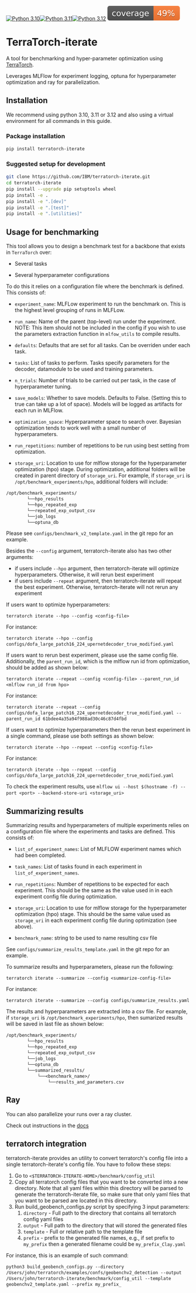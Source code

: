 [![Python 3.10](https://img.shields.io/badge/python-3.10-blue.svg)](https://www.python.org/downloads/release/python-3100/)[![Python 3.11](https://img.shields.io/badge/python-3.11-blue.svg)](https://www.python.org/downloads/release/python-3110/)[![Python 3.12](https://img.shields.io/badge/python-3.12-blue.svg)](https://www.python.org/downloads/release/python-3120/)
![alt text](./coverage.svg)
# TerraTorch-iterate

A tool for benchmarking and hyper-parameter optimization using [TerraTorch](https://github.ibm.com/GeoFM-Finetuning/terratorch).

Leverages MLFlow for experiment logging, optuna for hyperparameter optimization and ray for parallelization.

## Installation

We recommend using python 3.10, 3.11 or 3.12 and also using a virtual environment for all commands in this guide.

### Package installation

```sh
pip install terratorch-iterate
```

### Suggested setup for development

```sh
git clone https://github.com/IBM/terratorch-iterate.git
cd terratorch-iterate
pip install --upgrade pip setuptools wheel
pip install -e .
pip install -e ".[dev]"
pip install -e ".[test]"
pip install -e ".[utilities]"
```

## Usage for benchmarking

This tool allows you to design a benchmark test for a backbone that exists in `TerraTorch` over:

- Several tasks

- Several hyperparameter configurations

To do this it relies on a configuration file where the benchmark is defined. This consists of:

- `experiment_name`: MLFLow experiment to run the benchmark on. This is the highest level grouping of runs in MLFLow.

- `run_name`: Name of the parent (top-level) run under the experiment. NOTE: This item should not be included in the config if you wish to use the parameters extraction function in `mlfow_utils` to compile results.

- `defaults`: Defaults that are set for all tasks. Can be overriden under each task.

- `tasks`: List of tasks to perform. Tasks specify parameters for the decoder, datamodule to be used and training parameters.

- `n_trials`: Number of trials to be carried out per task, in the case of hyperparameter tuning.

- `save_models`: Whether to save models. Defaults to False. (Setting this to true can take up a lot of space). Models will be logged as artifacts for each run in MLFlow.

- `optimization_space`: Hyperparameter space to search over. Bayesian optimization tends to work well with a small number of hyperparameters.

- `run_repetitions`: number of repetitions to be run using best setting from optimization. 

- `storage_uri`: Location to use for mlflow storage for the hyperparameter optimization (hpo) stage. During optimization, additional folders will be created in parent directory of `storage_uri`. For example, if `storage_uri` is `/opt/benchmark_experiments/hpo`, additional folders will include: 
```
/opt/benchmark_experiments/
        └──hpo_results
        └──hpo_repeated_exp
        └──repeated_exp_output_csv
        └──job_logs
        └──optuna_db
```

Please see `configs/benchmark_v2_template.yaml` in the git repo for an example.

Besides the `--config` argument, terratorch-iterate also has two other arguments: 
* if users include `--hpo` argument, then terratorch-iterate will optimize hyperparameters. Otherwise, it will rerun best experiment 
* if users include `--repeat` argument, then terratorch-iterate will repeat the best experiment. Otherwise, terratorch-iterate will not rerun any experiment

If users want to optimize hyperparameters:
```shell
terratorch iterate --hpo --config <config-file>
```

For instance:
```shell
terratorch iterate --hpo --config configs/dofa_large_patch16_224_upernetdecoder_true_modified.yaml
```


If users want to rerun best experiment, please use the same config file. Additionally, the `parent_run_id`, which is the mlflow run id from optimization, should be added as shown below:
```shell
terratorch iterate --repeat --config <config-file> --parent_run_id <mlflow run_id from hpo>
```
For instance:
```shell
terratorch iterate --repeat --config configs/dofa_large_patch16_224_upernetdecoder_true_modified.yaml --parent_run_id 61bdee4a35a94f988ad30c46c87d4fbd
```

If users want to optimize hyperparameters then the rerun best experiment in a single command, please use both settings as shown below:
```shell
terratorch iterate --hpo --repeat --config <config-file>
```
For instance:
```shell
terratorch iterate --hpo --repeat --config configs/dofa_large_patch16_224_upernetdecoder_true_modified.yaml
```

To check the experiment results, use `mlflow ui --host $(hostname -f) --port <port> --backend-store-uri <storage_uri>` 


## Summarizing results
Summarizing results and hyperparameters of multiple experiments relies on a configuration file where the experiments and tasks are defined. This consists of:

- `list_of_experiment_names`: List of MLFLOW experiment names which had been completed.

- `task_names`: List of tasks found in each experiment in `list_of_experiment_names`.

- `run_repetitions`: Number of repetitions to be expected for each experiment. This should be the same as the value used in in each experiment config file during optimization. 

- `storage_uri`: Location to use for mlflow storage for the hyperparameter optimization (hpo) stage. This should be the same value used as `storage_uri` in each experiment config file during optimization (see above).

- `benchmark_name`: string to be used to name resulting csv file



See `configs/summarize_results_template.yaml` in the git repo for an example.

To summarize results and hyperparameters, please run the following: 
```shell
terratorch iterate --summarize --config <summarize-config-file>
```
For instance:
```shell
terratorch iterate --summarize --config configs/summarize_results.yaml
```

The results and hyperparameters are extracted into a csv file. For example, if `storage_uri` is `/opt/benchmark_experiments/hpo`, then sumarized results will be saved in last file as shown below:
```
/opt/benchmark_experiments/
        └──hpo_results
        └──hpo_repeated_exp
        └──repeated_exp_output_csv
        └──job_logs
        └──optuna_db
        └──summarized_results/
            └──<benchmark_name>/
                └──results_and_parameters.csv
```


## Ray
You can also parallelize your runs over a ray cluster. 

Check out instructions in the [docs](./docs/ray.md)


## terratorch integration

terratorch-iterate provides an utility to convert terratorch's config file into a single terratorch-iterate's config file. You have to follow these steps:

1. Go to `<$TERRATORCH-ITERATE-HOME>/benchmark/config_util`
2. Copy all terratorch config files that you want to be converted into a new directory. Note that all yaml files within this directory will be parsed to generate the terratorch-iterate file, so make sure that only yaml files that you want to be parsed are located in this directory. 
3. Run build_geobench_configs.py script by specifying 3 input parameters:
     1. `directory`  - Full path to the directory that contains all terratorch config yaml files
     2. `output` - Full path to the directory that will stored the generated files
     3. `template` - Full or relative path to the template file
     4. `prefix` - prefix to the generated file names, e.g., if set prefix to `my_prefix` then a generated filename could be `my_prefix_Clay.yaml`
   
For instance, this is an example of such command:
```shell
python3 build_geobench_configs.py --directory /Users/john/terratorch/examples/confs/geobenchv2_detection --output /Users/john/terratorch-iterate/benchmark/config_util --template geobenchv2_template.yaml --prefix my_prefix_
```